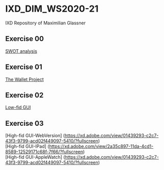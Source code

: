 # IXD_DIM_WS2020-21
IXD Repository of Maximilian Glassner

## Exercise 00 
[SWOT analysis](/swot.jpg) <br /> 

## Exercise 01
[The Wallet Project](/task01.pdf)

## Exercise 02
[Low-fid GUI](/gui.jpeg) <br />

## Exercise 03
[High-fid GUI-WebVersion] (https://xd.adobe.com/view/01439293-c2c7-43f3-9799-acd02f449097-5410/?fullscreen) <br />
[High-fid GUI-IPad] (https://xd.adobe.com/view/2a35c897-11da-4cd1-8589-12529171c68f-7f66/?fullscreen) <br />
[High-fid GUI-AppleWatch] (https://xd.adobe.com/view/01439293-c2c7-43f3-9799-acd02f449097-5410/?fullscreen) <br />

